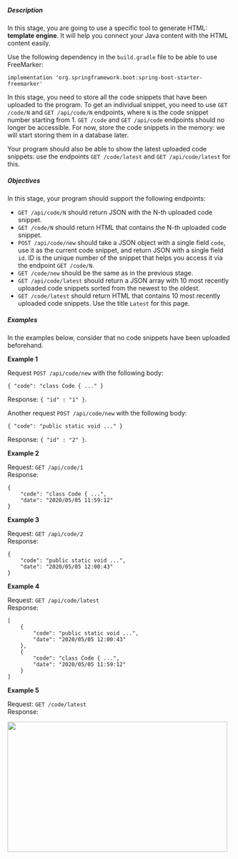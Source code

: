 <h5>Description</h5>

<p>In this stage, you are going to use a specific tool to generate HTML: <strong>template engine</strong>. It will help you connect your Java content with the HTML content easily. </p>

<p>Use the following dependency in the <code class="language-json">build.gradle</code> file to be able to use FreeMarker:</p>

<pre><code class="language-no-highlight">implementation 'org.springframework.boot:spring-boot-starter-freemarker'</code></pre>

<p>In this stage, you need to store all the code snippets that have been uploaded to the program. To get an individual snippet, you need to use <code class="language-json">GET /code/N</code> and <code class="language-json">GET /api/code/N</code> endpoints, where <code class="language-json">N</code> is the code snippet number starting from 1. <code class="language-json">GET /code</code> and <code class="language-json">GET /api/code</code> endpoints should no longer be accessible. For now, store the code snippets in the memory: we will start storing them in a database later.</p>

<p>Your program should also be able to show the latest uploaded code snippets: use the endpoints <code class="language-json">GET /code/latest</code> and <code class="language-json">GET /api/code/latest</code> for this.</p>

<h5>Objectives</h5>

<p>In this stage, your program should support the following endpoints:</p>

<ul>
	<li><code class="language-json">GET /api/code/N</code> should return JSON with the N-th uploaded code snippet.<br>
	 </li>
	<li><code class="language-json">GET /code/N</code> should return HTML that contains the N-th uploaded code snippet.<br>
	 </li>
	<li><code class="language-json">POST /api/code/new</code> should take a JSON object with a single field <code class="language-json">code</code>, use it as the current code snippet, and return JSON with a single field <code class="language-json">id</code>. ID is the unique number of the snippet that helps you access it via the endpoint <code class="language-json">GET /code/N</code>.<br>
	 </li>
	<li><code class="language-json">GET /code/new</code> should be the same as in the previous stage.<br>
	 </li>
	<li><code class="language-json">GET /api/code/latest</code> should return a JSON array with 10 most recently uploaded code snippets sorted from the newest to the oldest.<br>
	 </li>
	<li><code class="language-json">GET /code/latest</code> should return HTML that contains 10 most recently uploaded code snippets. Use the title <code class="language-json">Latest</code> for this page.</li>
</ul>

<h5>Examples</h5>

<p>In the examples below, consider that no code snippets have been uploaded beforehand.</p>

<p><strong>Example 1</strong></p>

<p>Request <code class="language-json">POST /api/code/new</code> with the following body:</p>

<pre><code class="language-json">{ "code": "class Code { ..." }</code></pre>

<p>Response: <code class="language-json">{ "id" : "1" }</code>.</p>

<p>Another request <code class="language-json">POST /api/code/new</code> with the following body:</p>

<pre><code class="language-json">{ "code": "public static void ..." }</code></pre>

<p>Response: <code class="language-json">{ "id" : "2" }</code>.</p>

<p><strong>Example 2</strong></p>

<p>Request: <code class="language-json">GET /api/code/1</code> <br>
Response:</p>

<pre><code class="language-json">{
    "code": "class Code { ...",
    "date": "2020/05/05 11:59:12"
}</code></pre>

<p><strong>Example 3</strong></p>

<p>Request: <code class="language-json">GET /api/code/2</code> <br>
Response:</p>

<pre><code class="language-json">{
    "code": "public static void ...",
    "date": "2020/05/05 12:00:43"
}</code></pre>

<p><strong>Example 4</strong></p>

<p>Request: <code class="language-json">GET /api/code/latest</code><br>
Response:</p>

<pre><code class="language-json">[
    {
        "code": "public static void ...",
        "date": "2020/05/05 12:00:43"
    },
    {
        "code": "class Code { ...",
        "date": "2020/05/05 11:59:12"
    }
]</code></pre>

<p><strong>Example 5</strong></p>

<p>Request: <code class="language-json">GET /code/latest</code><br>
Response:</p>

<p><img alt="" height="292" src="https://ucarecdn.com/30756489-c79d-48df-b837-6f2a14f5a996/" width="492"></p>
